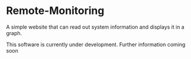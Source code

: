 # Remote-Monitoring
A simple website that can read out system information and displays it in a graph.

This software is currently under development. Further information coming soon
